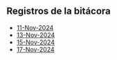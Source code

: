 ## Registros de la bitácora
- [11-Nov-2024](Registers/11Nov2024.md)
- [13-Nov-2024](Registers/13Nov2024.md)
- [15-Nov-2024](Registers/15Nov2024.md)
- [17-Nov-2024](Registers/17Nov2024.md)
